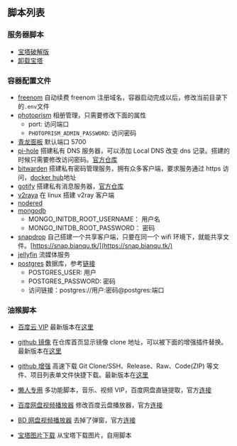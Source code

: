 ## 脚本列表

### 服务器脚本

- [宝塔破解版](https://www.hostcli.com/)
- [卸载宝塔](./server/bt-uninstall.sh)

### 容器配置文件

- [freenom](./docker/freenom/docker-compose.yml) 自动续费 freenom 注册域名，容器启动完成以后，修改当前目录下的`.env`文件
- [photoprism](./docker/phptoprism/docker-compose.yml) 相册管理，只需要修改下面的属性
  - port: 访问端口
  - `PHOTOPRISM_ADMIN_PASSWORD`: 访问密码
- [青龙面板](./docker/qinglong/docker-compose.yml) 默认端口 5700
- [pi-hole](./docker/pi-hole/docker-compose.yml) 搭建私有 DNS 服务器，可以添加 Local DNS 改变 dns 记录。搭建的时候只需要修改访问密码。[官方仓库](https://github.com/pi-hole/docker-pi-hole)
- [bitwarden](./docker/bitwarden/docker-compose.yml) 搭建私有密码管理服务，拥有众多客户端，要求服务通过 https 访问，[docker hub](https://hub.docker.com/r/vaultwarden/server)地址
- [gotify](./docker/gotify/docker-compose.yml) 搭建私有消息服务器，[官方仓库](https://github.com/gotify/server)
- [v2raya](./docker/v2raya/docker-compose.yml) 在 linux 搭建 v2ray 客户端
- [nodered](./docker/node-red/docker-compose.yml)
- [mongodb](./docker/mongodb/docker-compose.yml)
  - MONGO_INITDB_ROOT_USERNAME： 用户名
  - MONGO_INITDB_ROOT_PASSWORD： 密码
- [snapdrop](./docker/snapdrop/docker-compose.yml) 自己搭建一个共享客户端，只要在同一个 wifi 环境下，就能共享文件。[https://snap.bianqu.tk/](https://snap.bianqu.tk/)
- [jellyfin](./docker/jellyfin/docker-compose.yml) 流媒体服务
- [postgres](./docker/postgres/docker-compose.yml) 数据库，参考[链接](https://blog.csdn.net/yetyrain/article/details/105642488)
  - POSTGRES_USER: 用户
  - POSTGRES_PASSWORD: 密码
  - 访问链接：postgres://用户:密码@postgres:端口

### 油猴脚本

- [百度云 VIP](./tampermonkey/baidu_yun_vip.js) 最新版本在[这里](https://greasyfork.org/zh-CN/scripts/422814-%E7%99%BE%E5%BA%A6%E4%BA%91%E5%8E%BB%E5%B9%BF%E5%91%8A-%E5%BF%AB%E6%8D%B7%E9%94%AE%E5%80%8D%E9%80%9F-%E5%85%8Dvip%E8%A7%A3%E9%94%81%E5%80%8D%E9%80%9F-%E7%94%BB%E8%B4%A8-%E5%85%A8%E7%BD%91%E7%8B%AC%E5%AE%B6)

- [github 镜像](./tampermonkey/github_mirror.js) 在仓库首页显示镜像 clone 地址，可以被下面的增强插件替换。最新版本在[这里](https://greasyfork.org/zh-CN/scripts/398278-github-%E9%95%9C%E5%83%8F%E8%AE%BF%E9%97%AE-%E5%8A%A0%E9%80%9F%E4%B8%8B%E8%BD%BD)

- [github 增强](./tampermonkey/github_improve.js) 高速下载 Git Clone/SSH、Release、Raw、Code(ZIP) 等文件、项目列表单文件快捷下载。最新版本在[这里](https://greasyfork.org/zh-CN/scripts/412245-github-%E5%A2%9E%E5%BC%BA-%E9%AB%98%E9%80%9F%E4%B8%8B%E8%BD%BD)

- [懒人专用](./tampermonkey/lanren.js) 多功能脚本，音乐、视频 VIP，百度网盘直链提取，官方[连接](https://greasyfork.org/zh-CN/scripts/370634-%E6%87%92%E4%BA%BA%E4%B8%93%E7%94%A8-%E5%85%A8%E7%BD%91vip%E8%A7%86%E9%A2%91%E5%85%8D%E8%B4%B9%E7%A0%B4%E8%A7%A3%E5%8E%BB%E5%B9%BF%E5%91%8A-%E5%85%A8%E7%BD%91%E9%9F%B3%E4%B9%90%E7%9B%B4%E6%8E%A5%E4%B8%8B%E8%BD%BD-%E7%9F%A5%E4%B9%8E%E5%A2%9E%E5%BC%BA-%E7%9F%AD%E8%A7%86%E9%A2%91%E6%97%A0%E6%B0%B4%E5%8D%B0%E4%B8%8B%E8%BD%BD-%E7%99%BE%E5%BA%A6%E7%BD%91%E7%9B%98%E7%9B%B4%E6%8E%A5%E4%B8%8B%E8%BD%BD%E7%AD%89%E5%A4%9A%E5%8A%9F%E8%83%BD%E5%B7%A5%E5%85%B7%E7%AE%B1-%E5%8A%9F%E8%83%BD%E5%8F%AF%E7%8B%AC%E7%AB%8B%E5%BC%80%E5%85%B3-%E9%95%BF%E6%9C%9F%E6%9B%B4%E6%96%B0-%E6%94%BE%E5%BF%83%E4%BD%BF%E7%94%A8-v5-4)

- [百度网盘视频播放器](./tampermonkey/baidu_yun_player.js) 修改百度云盘播放器，官方[连接](https://greasyfork.org/zh-CN/scripts/441747-%E7%99%BE%E5%BA%A6%E7%BD%91%E7%9B%98%E8%A7%86%E9%A2%91%E6%92%AD%E6%94%BE%E5%99%A8)

- [BD 网盘视频播放器](./tampermonkey/baidu_yun_player2.js) 去掉了弹窗，官方[连接](https://greasyfork.org/zh-CN/scripts/455103-bd%E7%BD%91%E7%9B%98%E8%A7%86%E9%A2%91%E6%92%AD%E6%94%BE%E5%99%A8)

- [宝塔图片下载](./tampermonkey/bt_img_download.js) 从宝塔下载图片，自用脚本

